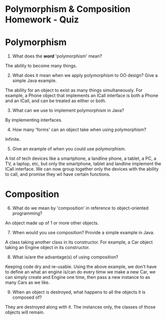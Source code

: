 # Polymorphism & Composition Homework - Quiz

# Polymorphism

1. What does the ___word___ 'polymorphism' mean?

The ability to become many things. 

2. What does it mean when we apply polymorphism to OO design? Give a simple Java example.

The ability for an object to exist as many things simultaneously. For example, a Phone object that implements an ICall interface is both a Phone and an ICall, and can be treated as either or both. 

3. What can we use to implement polymorphism in Java?

By implementing interfaces.

4. How many 'forms' can an object take when using polymorphism?

Infinite.

5. Give an example of when you could use polymorphism.

A list of tech devices like a smartphone, a landline phone, a tablet, a PC, a TV, a laptop, etc, but only the smartphone, tablet and landline implement the ICall interface. We can now group together only the devices with the ability to call, and promise they wil have certain functions.



# Composition

6. What do we mean by 'composition' in reference to object-oriented programming?

An object made up of 1 or more other objects.

7. When would you use composition? Provide a simple example in Java.

A class taking another class in its constructor. For example, a Car object taking an Engine object in its constructor.

8. What is/are the advantage(s) of using composition?

Keeping code dry and re-usable. Using the above example, we don't have to define an what an engine is/can do every timw we make a new Car, we can simply create and Engine one time, then pass a new instance to as many Cars as we like.

9. When an object is destroyed, what happens to all the objects it is composed of?

They are destroyed along with it. The instances only, the classes of those objects will remain. 